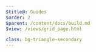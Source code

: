 ```yaml
---
$title@: Guides
$order: 2
$parent: /content/docs/build.md
$view: /views/grid_page.html

class: bg-triangle-secondary
---
```

